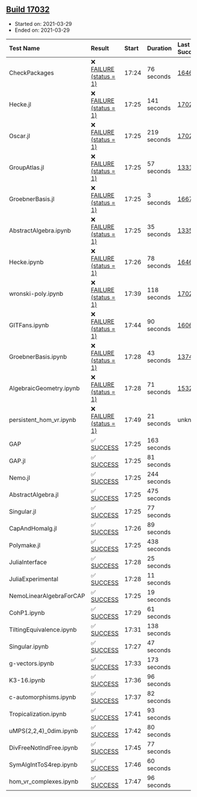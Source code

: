 ## [Build 17032](https://oscarci.mathematik.uni-kl.de/job/oscar/17032/)

* Started on: 2021-03-29
* Ended on: 2021-03-29

| Test Name    | Result | Start | Duration | Last Success | First Failure |
|:-------------|:-------|:------|:---------|:-------------|:--------------|
| CheckPackages | ❌ [FAILURE (status = 1)](https://oscarci.mathematik.uni-kl.de/job/oscar/17032/artifact/logs/build-17032/CheckPackages.log) | 17:24 | 76 seconds | [16463](https://oscarci.mathematik.uni-kl.de/job/oscar/16463/) | [16464](https://oscarci.mathematik.uni-kl.de/job/oscar/16464/) |
| Hecke.jl | ❌ [FAILURE (status = 1)](https://oscarci.mathematik.uni-kl.de/job/oscar/17032/artifact/logs/build-17032/Hecke.jl.log) | 17:25 | 141 seconds | [17022](https://oscarci.mathematik.uni-kl.de/job/oscar/17022/) | [17023](https://oscarci.mathematik.uni-kl.de/job/oscar/17023/) |
| Oscar.jl | ❌ [FAILURE (status = 1)](https://oscarci.mathematik.uni-kl.de/job/oscar/17032/artifact/logs/build-17032/Oscar.jl.log) | 17:25 | 219 seconds | [17022](https://oscarci.mathematik.uni-kl.de/job/oscar/17022/) | [17023](https://oscarci.mathematik.uni-kl.de/job/oscar/17023/) |
| GroupAtlas.jl | ❌ [FAILURE (status = 1)](https://oscarci.mathematik.uni-kl.de/job/oscar/17032/artifact/logs/build-17032/GroupAtlas.jl.log) | 17:25 | 57 seconds | [13311](https://oscarci.mathematik.uni-kl.de/job/oscar/13311/) | [13312](https://oscarci.mathematik.uni-kl.de/job/oscar/13312/) |
| GroebnerBasis.jl | ❌ [FAILURE (status = 1)](https://oscarci.mathematik.uni-kl.de/job/oscar/17032/artifact/logs/build-17032/GroebnerBasis.jl.log) | 17:25 | 3 seconds | [16676](https://oscarci.mathematik.uni-kl.de/job/oscar/16676/) | [16677](https://oscarci.mathematik.uni-kl.de/job/oscar/16677/) |
| AbstractAlgebra.ipynb | ❌ [FAILURE (status = 1)](https://oscarci.mathematik.uni-kl.de/job/oscar/17032/artifact/logs/build-17032/AbstractAlgebra.ipynb.log) | 17:25 | 35 seconds | [13355](https://oscarci.mathematik.uni-kl.de/job/oscar/13355/) | [13356](https://oscarci.mathematik.uni-kl.de/job/oscar/13356/) |
| Hecke.ipynb | ❌ [FAILURE (status = 1)](https://oscarci.mathematik.uni-kl.de/job/oscar/17032/artifact/logs/build-17032/Hecke.ipynb.log) | 17:26 | 78 seconds | [16463](https://oscarci.mathematik.uni-kl.de/job/oscar/16463/) | [16464](https://oscarci.mathematik.uni-kl.de/job/oscar/16464/) |
| wronski-poly.ipynb | ❌ [FAILURE (status = 1)](https://oscarci.mathematik.uni-kl.de/job/oscar/17032/artifact/logs/build-17032/wronski-poly.ipynb.log) | 17:39 | 118 seconds | [17026](https://oscarci.mathematik.uni-kl.de/job/oscar/17026/) | [17027](https://oscarci.mathematik.uni-kl.de/job/oscar/17027/) |
| GITFans.ipynb | ❌ [FAILURE (status = 1)](https://oscarci.mathematik.uni-kl.de/job/oscar/17032/artifact/logs/build-17032/GITFans.ipynb.log) | 17:44 | 90 seconds | [16068](https://oscarci.mathematik.uni-kl.de/job/oscar/16068/) | [16069](https://oscarci.mathematik.uni-kl.de/job/oscar/16069/) |
| GroebnerBasis.ipynb | ❌ [FAILURE (status = 1)](https://oscarci.mathematik.uni-kl.de/job/oscar/17032/artifact/logs/build-17032/GroebnerBasis.ipynb.log) | 17:28 | 43 seconds | [13748](https://oscarci.mathematik.uni-kl.de/job/oscar/13748/) | [13749](https://oscarci.mathematik.uni-kl.de/job/oscar/13749/) |
| AlgebraicGeometry.ipynb | ❌ [FAILURE (status = 1)](https://oscarci.mathematik.uni-kl.de/job/oscar/17032/artifact/logs/build-17032/AlgebraicGeometry.ipynb.log) | 17:28 | 71 seconds | [15322](https://oscarci.mathematik.uni-kl.de/job/oscar/15322/) | [15323](https://oscarci.mathematik.uni-kl.de/job/oscar/15323/) |
| persistent_hom_vr.ipynb | ❌ [FAILURE (status = 1)](https://oscarci.mathematik.uni-kl.de/job/oscar/17032/artifact/logs/build-17032/persistent_hom_vr.ipynb.log) | 17:49 | 21 seconds | unknown | unknown |
| GAP | ✅ [SUCCESS](https://oscarci.mathematik.uni-kl.de/job/oscar/17032/artifact/logs/build-17032/GAP.log) | 17:25 | 163 seconds |  |  |
| GAP.jl | ✅ [SUCCESS](https://oscarci.mathematik.uni-kl.de/job/oscar/17032/artifact/logs/build-17032/GAP.jl.log) | 17:25 | 81 seconds |  |  |
| Nemo.jl | ✅ [SUCCESS](https://oscarci.mathematik.uni-kl.de/job/oscar/17032/artifact/logs/build-17032/Nemo.jl.log) | 17:25 | 244 seconds |  |  |
| AbstractAlgebra.jl | ✅ [SUCCESS](https://oscarci.mathematik.uni-kl.de/job/oscar/17032/artifact/logs/build-17032/AbstractAlgebra.jl.log) | 17:25 | 475 seconds |  |  |
| Singular.jl | ✅ [SUCCESS](https://oscarci.mathematik.uni-kl.de/job/oscar/17032/artifact/logs/build-17032/Singular.jl.log) | 17:25 | 77 seconds |  |  |
| CapAndHomalg.jl | ✅ [SUCCESS](https://oscarci.mathematik.uni-kl.de/job/oscar/17032/artifact/logs/build-17032/CapAndHomalg.jl.log) | 17:26 | 89 seconds |  |  |
| Polymake.jl | ✅ [SUCCESS](https://oscarci.mathematik.uni-kl.de/job/oscar/17032/artifact/logs/build-17032/Polymake.jl.log) | 17:25 | 438 seconds |  |  |
| JuliaInterface | ✅ [SUCCESS](https://oscarci.mathematik.uni-kl.de/job/oscar/17032/artifact/logs/build-17032/JuliaInterface.log) | 17:28 | 25 seconds |  |  |
| JuliaExperimental | ✅ [SUCCESS](https://oscarci.mathematik.uni-kl.de/job/oscar/17032/artifact/logs/build-17032/JuliaExperimental.log) | 17:28 | 11 seconds |  |  |
| NemoLinearAlgebraForCAP | ✅ [SUCCESS](https://oscarci.mathematik.uni-kl.de/job/oscar/17032/artifact/logs/build-17032/NemoLinearAlgebraForCAP.log) | 17:25 | 19 seconds |  |  |
| CohP1.ipynb | ✅ [SUCCESS](https://oscarci.mathematik.uni-kl.de/job/oscar/17032/artifact/logs/build-17032/CohP1.ipynb.log) | 17:29 | 61 seconds |  |  |
| TiltingEquivalence.ipynb | ✅ [SUCCESS](https://oscarci.mathematik.uni-kl.de/job/oscar/17032/artifact/logs/build-17032/TiltingEquivalence.ipynb.log) | 17:31 | 138 seconds |  |  |
| Singular.ipynb | ✅ [SUCCESS](https://oscarci.mathematik.uni-kl.de/job/oscar/17032/artifact/logs/build-17032/Singular.ipynb.log) | 17:27 | 47 seconds |  |  |
| g-vectors.ipynb | ✅ [SUCCESS](https://oscarci.mathematik.uni-kl.de/job/oscar/17032/artifact/logs/build-17032/g-vectors.ipynb.log) | 17:33 | 173 seconds |  |  |
| K3-16.ipynb | ✅ [SUCCESS](https://oscarci.mathematik.uni-kl.de/job/oscar/17032/artifact/logs/build-17032/K3-16.ipynb.log) | 17:36 | 96 seconds |  |  |
| c-automorphisms.ipynb | ✅ [SUCCESS](https://oscarci.mathematik.uni-kl.de/job/oscar/17032/artifact/logs/build-17032/c-automorphisms.ipynb.log) | 17:37 | 82 seconds |  |  |
| Tropicalization.ipynb | ✅ [SUCCESS](https://oscarci.mathematik.uni-kl.de/job/oscar/17032/artifact/logs/build-17032/Tropicalization.ipynb.log) | 17:41 | 93 seconds |  |  |
| uMPS(2,2,4)_0dim.ipynb | ✅ [SUCCESS](https://oscarci.mathematik.uni-kl.de/job/oscar/17032/artifact/logs/build-17032/uMPS-2-2-4-_0dim.ipynb.log) | 17:42 | 80 seconds |  |  |
| DivFreeNotIndFree.ipynb | ✅ [SUCCESS](https://oscarci.mathematik.uni-kl.de/job/oscar/17032/artifact/logs/build-17032/DivFreeNotIndFree.ipynb.log) | 17:45 | 77 seconds |  |  |
| SymAlgIntToS4rep.ipynb | ✅ [SUCCESS](https://oscarci.mathematik.uni-kl.de/job/oscar/17032/artifact/logs/build-17032/SymAlgIntToS4rep.ipynb.log) | 17:46 | 60 seconds |  |  |
| hom_vr_complexes.ipynb | ✅ [SUCCESS](https://oscarci.mathematik.uni-kl.de/job/oscar/17032/artifact/logs/build-17032/hom_vr_complexes.ipynb.log) | 17:47 | 96 seconds |  |  |
